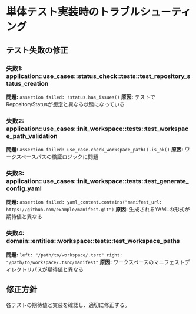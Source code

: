 # 単体テスト実装時のトラブルシューティング

## テスト失敗の修正

### 失敗1: application::use_cases::status_check::tests::test_repository_status_creation
**問題:** `assertion failed: !status.has_issues()`
**原因:** テストでRepositoryStatusが想定と異なる状態になっている

### 失敗2: application::use_cases::init_workspace::tests::test_workspace_path_validation
**問題:** `assertion failed: use_case.check_workspace_path().is_ok()`
**原因:** ワークスペースパスの検証ロジックに問題

### 失敗3: application::use_cases::init_workspace::tests::test_generate_config_yaml
**問題:** `assertion failed: yaml_content.contains("manifest_url: https://github.com/example/manifest.git")`
**原因:** 生成されるYAMLの形式が期待値と異なる

### 失敗4: domain::entities::workspace::tests::test_workspace_paths
**問題:** `left: "/path/to/workspace/.tsrc" right: "/path/to/workspace/.tsrc/manifest"`
**原因:** ワークスペースのマニフェストディレクトリパスが期待値と異なる

## 修正方針
各テストの期待値と実装を確認し、適切に修正する。